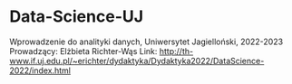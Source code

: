 # Data-Science-UJ

Wprowadzenie do analityki danych, Uniwersytet Jagielloński, 2022-2023
Prowadzący: Elżbieta Richter-Wąs
Link: http://th-www.if.uj.edu.pl/~erichter/dydaktyka/Dydaktyka2022/DataScience-2022/index.html

